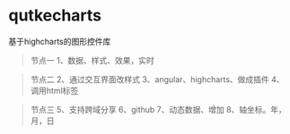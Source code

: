 # qutkecharts
基于highcharts的图形控件库

>节点一
1、数据、样式、效果，实时

>节点二
2、通过交互界面改样式
3、angular、highcharts、做成插件
4、调用html标签

>节点三
5、支持跨域分享
6、github
7、动态数据、增加
8、轴坐标。年，月，日
